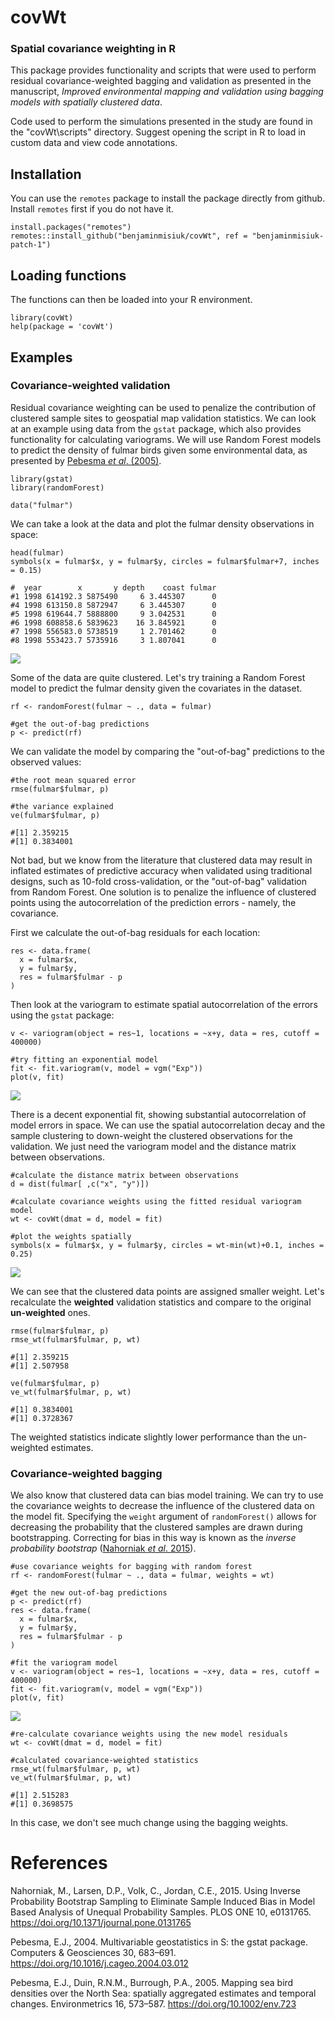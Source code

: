 # covWt
### Spatial covariance weighting in R

This package provides functionality and scripts that were used to perform residual covariance-weighted bagging and validation as presented in the manuscript, *Improved environmental mapping and validation using bagging models with spatially clustered data*. 

Code used to perform the simulations presented in the study are found in the "covWt\scripts" directory. Suggest opening the script in R to load in custom data and view code annotations.

## Installation
You can use the `remotes` package to install the package directly from github. Install `remotes` first if you do not have it. 

```
install.packages("remotes")
remotes::install_github("benjaminmisiuk/covWt", ref = "benjaminmisiuk-patch-1")
```

## Loading functions
The functions can then be loaded into your R environment.

```
library(covWt)
help(package = 'covWt')
```

## Examples
### Covariance-weighted validation
Residual covariance weighting can be used to penalize the contribution of clustered sample sites to geospatial map validation statistics. We can look at an example using data from the `gstat` package, which also provides functionality for calculating variograms. We will use Random Forest models to predict the density of fulmar birds given some environmental data, as presented by [Pebesma _et al_. (2005)](https://doi.org/10.1002/env.723).
```
library(gstat)
library(randomForest)

data("fulmar")
```
We can take a look at the data and plot the fulmar density observations in space:
```
head(fulmar)
symbols(x = fulmar$x, y = fulmar$y, circles = fulmar$fulmar+7, inches = 0.15)
```
```
#  year        x       y depth    coast fulmar
#1 1998 614192.3 5875490     6 3.445307      0
#4 1998 613150.8 5872947     6 3.445307      0
#5 1998 619644.7 5888800     9 3.042531      0
#6 1998 608858.6 5839623    16 3.845921      0
#7 1998 556583.0 5738519     1 2.701462      0
#8 1998 553423.7 5735916     3 1.807041      0
```
![](images/obs.png)

Some of the data are quite clustered. Let's try training a Random Forest model to predict the fulmar density given the covariates in the dataset.
```
rf <- randomForest(fulmar ~ ., data = fulmar)

#get the out-of-bag predictions
p <- predict(rf)
```
We can validate the model by comparing the "out-of-bag" predictions to the observed values:
```
#the root mean squared error
rmse(fulmar$fulmar, p)

#the variance explained
ve(fulmar$fulmar, p)
```
```
#[1] 2.359215
#[1] 0.3834001
```
Not bad, but we know from the literature that clustered data may result in inflated estimates of predictive accuracy when validated using traditional designs, such as 10-fold cross-validation, or the "out-of-bag" validation from Random Forest. One solution is to penalize the influence of clustered points using the autocorrelation of the prediction errors - namely, the covariance.

First we calculate the out-of-bag residuals for each location:
```
res <- data.frame(
  x = fulmar$x,
  y = fulmar$y,
  res = fulmar$fulmar - p
)
```
Then look at the variogram to estimate spatial autocorrelation of the errors using the `gstat` package:
```
v <- variogram(object = res~1, locations = ~x+y, data = res, cutoff = 400000)

#try fitting an exponential model
fit <- fit.variogram(v, model = vgm("Exp"))
plot(v, fit)
```
![](images/res_exp.png)

There is a decent exponential fit, showing substantial autocorrelation of model errors in space. We can use the spatial autocorrelation decay and the sample clustering to down-weight the clustered observations for the validation. We just need the variogram model and the distance matrix between observations.
```
#calculate the distance matrix between observations
d = dist(fulmar[ ,c("x", "y")])

#calculate covariance weights using the fitted residual variogram model
wt <- covWt(dmat = d, model = fit)

#plot the weights spatially
symbols(x = fulmar$x, y = fulmar$y, circles = wt-min(wt)+0.1, inches = 0.25)
```
![](images/res_wt.png)

We can see that the clustered data points are assigned smaller weight. Let's recalculate the **weighted** validation statistics and compare to the original **un-weighted** ones.
```
rmse(fulmar$fulmar, p)
rmse_wt(fulmar$fulmar, p, wt)
```
```
#[1] 2.359215
#[1] 2.507958
```
```
ve(fulmar$fulmar, p)
ve_wt(fulmar$fulmar, p, wt)
```
```
#[1] 0.3834001
#[1] 0.3728367
```
The weighted statistics indicate slightly lower performance than the un-weighted estimates.

### Covariance-weighted bagging
We also know that clustered data can bias model training. We can try to use the covariance weights to decrease the influence of the clustered data on the model fit. Specifying the `weight` argument of `randomForest()` allows for decreasing the probability that the clustered samples are drawn during bootstrapping. Correcting for bias in this way is known as the _inverse probability bootstrap_ ([Nahorniak _et al_. 2015](https://journals.plos.org/plosone/article?id=10.1371/journal.pone.0131765)).
```
#use covariance weights for bagging with random forest
rf <- randomForest(fulmar ~ ., data = fulmar, weights = wt)

#get the new out-of-bag predictions
p <- predict(rf)
res <- data.frame(
  x = fulmar$x,
  y = fulmar$y,
  res = fulmar$fulmar - p
)

#fit the variogram model
v <- variogram(object = res~1, locations = ~x+y, data = res, cutoff = 400000)
fit <- fit.variogram(v, model = vgm("Exp"))
plot(v, fit)
```
![](images/res_exp2.png)

```
#re-calculate covariance weights using the new model residuals
wt <- covWt(dmat = d, model = fit)

#calculated covariance-weighted statistics
rmse_wt(fulmar$fulmar, p, wt)
ve_wt(fulmar$fulmar, p, wt)
```
```
#[1] 2.515283
#[1] 0.3698575
```
In this case, we don't see much change using the bagging weights.

# References
Nahorniak, M., Larsen, D.P., Volk, C., Jordan, C.E., 2015. Using Inverse Probability Bootstrap Sampling to Eliminate Sample Induced Bias in Model Based Analysis of Unequal Probability Samples. PLOS ONE 10, e0131765. https://doi.org/10.1371/journal.pone.0131765

Pebesma, E.J., 2004. Multivariable geostatistics in S: the gstat package. Computers & Geosciences 30, 683–691. https://doi.org/10.1016/j.cageo.2004.03.012

Pebesma, E.J., Duin, R.N.M., Burrough, P.A., 2005. Mapping sea bird densities over the North Sea: spatially aggregated estimates and temporal changes. Environmetrics 16, 573–587. https://doi.org/10.1002/env.723
